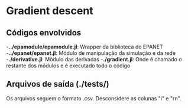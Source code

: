 # Gradient descent

## Códigos envolvidos
-**../epamodule/epamodule.jl**: Wrapper da biblioteca do EPANET
-**../epanet/epanet.jl**: Módulo de manipulação da simulação e da rede
-**./derivative.jl**: Módulo das derivadas
-**./gradient.jl**: Onde é chamado o restante dos módulos e é executado todo o código

## Arquivos de saída (./tests/)
Os arquivos seguem o formato .csv. Desconsidere as colunas "i" e "rn".
